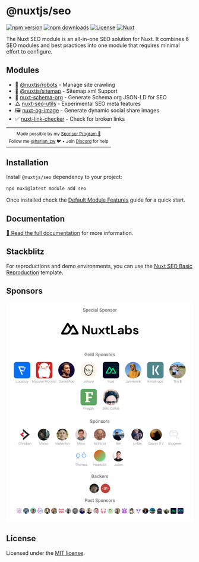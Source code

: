 <h1>@nuxtjs/seo</h1>

[![npm version][npm-version-src]][npm-version-href]
[![npm downloads][npm-downloads-src]][npm-downloads-href]
[![License][license-src]][license-href]
[![Nuxt][nuxt-src]][nuxt-href]

The Nuxt SEO module is an all-in-one SEO solution for Nuxt. It combines 6 SEO modules and best practices into one module that requires minimal effort to configure.

## Modules

- 🤖 [@nuxtjs/robots](https://github.com/nuxt-modules/robots) - Manage site crawling
- 📄 [@nuxtjs/sitemap](https://github.com/nuxt-modules/sitemap) - Sitemap.xml Support
- 🔎 [nuxt-schema-org](https://github.com/harlan-zw/nuxt-schema-org) - Generate Schema.org JSON-LD for SEO
- △ [nuxt-seo-utils](https://github.com/harlan-zw/nuxt-seo-utils) - Experimental SEO meta features
- 🖼️ [nuxt-og-image](https://github.com/nuxt-modules/og-image) - Generate dynamic social share images
- ✅ [nuxt-link-checker](https://github.com/harlan-zw/nuxt-link-checker) - Check for broken links

<p align="center">
<table>
<tbody>
<td align="center">
<sub>Made possible by my <a href="https://github.com/sponsors/harlan-zw">Sponsor Program 💖</a><br> Follow me <a href="https://twitter.com/harlan_zw">@harlan_zw</a> 🐦 • Join <a href="https://discord.gg/275MBUBvgP">Discord</a> for help</sub><br>
</td>
</tbody>
</table>
</p>


## Installation

Install `@nuxtjs/seo` dependency to your project:

```sh
npx nuxi@latest module add seo
```

Once installed check the [Default Module Features](https://nuxtseo.com/docs/nuxt-seo/guides/using-the-modules) guide
for a quick start.

## Documentation

[📖 Read the full documentation](https://nuxtseo.com/) for more information.

## Stackblitz

For reproductions and demo environments, you can use the [Nuxt SEO Basic Reproduction](https://stackblitz.com/edit/nuxt-starter-gfrej6?file=nuxt.config.ts)
template.

## Sponsors

<p align="center">
  <a href="https://raw.githubusercontent.com/harlan-zw/static/main/sponsors.svg">
    <img src='https://raw.githubusercontent.com/harlan-zw/static/main/sponsors.svg'/>
  </a>
</p>

## License

Licensed under the [MIT license](https://github.com/harlan-zw/nuxt-seo/blob/main/LICENSE.md).

<!-- Badges -->
[npm-version-src]: https://img.shields.io/npm/v/@nuxtjs/seo/latest.svg?style=flat&colorA=18181B&colorB=28CF8D
[npm-version-href]: https://npmjs.com/package/@nuxtjs/seo

[npm-downloads-src]: https://img.shields.io/npm/dm/@nuxtjs/seo.svg?style=flat&colorA=18181B&colorB=28CF8D
[npm-downloads-href]: https://npmjs.com/package/@nuxtjs/seo

[license-src]: https://img.shields.io/github/license/harlan-zw/nuxt-seo.svg?style=flat&colorA=18181B&colorB=28CF8D
[license-href]: https://github.com/harlan-zw/nuxt-seo/blob/main/LICENSE.md

[nuxt-src]: https://img.shields.io/badge/Nuxt-18181B?logo=nuxt.js
[nuxt-href]: https://nuxt.com
